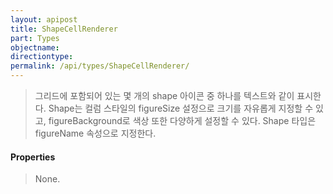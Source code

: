 ```yaml
---
layout: apipost
title: ShapeCellRenderer
part: Types
objectname: 
directiontype: 
permalink: /api/types/ShapeCellRenderer/
---
```



> 그리드에 포함되어 있는 몇 개의 shape 아이콘 중 하나를 텍스트와 같이 표시한다. 
> Shape는 컬럼 스타일의 figureSize 설정으로 크기를 자유롭게 지정할 수 있고, figureBackground로 색상 또한 다양하게 설정할 수 있다. Shape 타입은 figureName 속성으로 지정한다.

#### Properties

> None.


